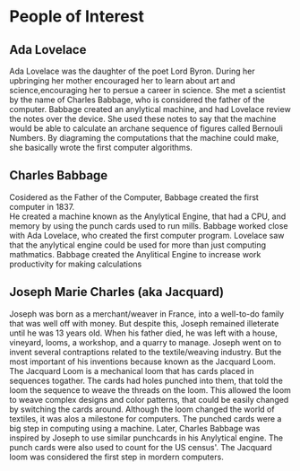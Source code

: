 # People of Interest
## Ada Lovelace
Ada Lovelace was the daughter of the poet Lord Byron.  During her upbringing her mother encouraged her to learn about art and science,encouraging her to persue a career in science.
She met a scientist by the name of Charles Babbage, who is considered the father of the computer.  Babbage created an anylytical machine, and had Lovelace review the notes over the device.
She used these notes to say that the machine would be able to calculate an archane sequence of figures called Bernouli Numbers.
By diagraming the computations that the machine could make, she basically wrote the first computer algorithms.
## Charles Babbage
Cosidered as the Father of the Computer, Babbage created the first computer in 1837.  
He created a machine known as the Anylytical Engine, that had a CPU, and memory by using the punch cards used to run mills.
Babbage worked close with Ada Lovelace, who created the first computer program.  Lovelace saw that the anylytical engine could be used for more than just computing mathmatics.
Babbage created the Anylitical Engine to increase work productivity for making calculations
## Joseph Marie Charles (aka Jacquard)
Joseph was born as a merchant/weaver in France, into a well-to-do family that was well off with money.  But despite this, Joseph remained illeterate until he was 13 years old.  When his father died, he was left with a house, vineyard, looms, a workshop, and a quarry to manage.  Joseph went on to invent several contraptions related to the textile/weaving industry.  But the most important of his inventions because known as the Jacquard Loom.
The Jacquard Loom is a mechanical loom that has cards placed in sequences togather.  The cards had holes punched into them, that told the loom the sequence to weave the threads on the loom.  This allowed the loom to weave complex designs and color patterns, that could be easily changed by switching the cards around.
Although the loom changed the world of textiles, it was alos a milestone for computers.  The punched cards were a big step in computing using a machine.  Later, Charles Babbage was inspired by Joseph to use similar punchcards in his Anylytical engine.  The punch cards were also used to count for the US census'.
The Jacquard loom was considered the first step in mordern computers.
